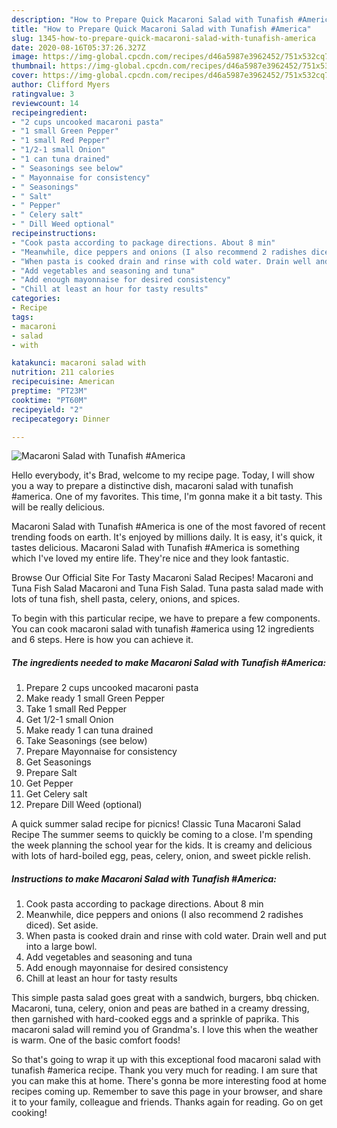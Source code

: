 ```yaml
---
description: "How to Prepare Quick Macaroni Salad with Tunafish #America"
title: "How to Prepare Quick Macaroni Salad with Tunafish #America"
slug: 1345-how-to-prepare-quick-macaroni-salad-with-tunafish-america
date: 2020-08-16T05:37:26.327Z
image: https://img-global.cpcdn.com/recipes/d46a5987e3962452/751x532cq70/macaroni-salad-with-tunafish-america-recipe-main-photo.jpg
thumbnail: https://img-global.cpcdn.com/recipes/d46a5987e3962452/751x532cq70/macaroni-salad-with-tunafish-america-recipe-main-photo.jpg
cover: https://img-global.cpcdn.com/recipes/d46a5987e3962452/751x532cq70/macaroni-salad-with-tunafish-america-recipe-main-photo.jpg
author: Clifford Myers
ratingvalue: 3
reviewcount: 14
recipeingredient:
- "2 cups uncooked macaroni pasta"
- "1 small Green Pepper"
- "1 small Red Pepper"
- "1/2-1 small Onion"
- "1 can tuna drained"
- " Seasonings see below"
- " Mayonnaise for consistency"
- " Seasonings"
- " Salt"
- " Pepper"
- " Celery salt"
- " Dill Weed optional"
recipeinstructions:
- "Cook pasta according to package directions. About 8 min"
- "Meanwhile, dice peppers and onions (I also recommend 2 radishes diced). Set aside."
- "When pasta is cooked drain and rinse with cold water. Drain well and put into a large bowl."
- "Add vegetables and seasoning and tuna"
- "Add enough mayonnaise for desired consistency"
- "Chill at least an hour for tasty results"
categories:
- Recipe
tags:
- macaroni
- salad
- with

katakunci: macaroni salad with 
nutrition: 211 calories
recipecuisine: American
preptime: "PT23M"
cooktime: "PT60M"
recipeyield: "2"
recipecategory: Dinner

---
```



![Macaroni Salad with Tunafish #America](https://img-global.cpcdn.com/recipes/d46a5987e3962452/751x532cq70/macaroni-salad-with-tunafish-america-recipe-main-photo.jpg)

Hello everybody, it's Brad, welcome to my recipe page. Today, I will show you a way to prepare a distinctive dish, macaroni salad with tunafish #america. One of my favorites. This time, I'm gonna make it a bit tasty. This will be really delicious.

Macaroni Salad with Tunafish #America is one of the most favored of recent trending foods on earth. It's enjoyed by millions daily. It is easy, it's quick, it tastes delicious. Macaroni Salad with Tunafish #America is something which I've loved my entire life. They're nice and they look fantastic.

Browse Our Official Site For Tasty Macaroni Salad Recipes! Macaroni and Tuna Fish Salad Macaroni and Tuna Fish Salad. Tuna pasta salad made with lots of tuna fish, shell pasta, celery, onions, and spices.


To begin with this particular recipe, we have to prepare a few components. You can cook macaroni salad with tunafish #america using 12 ingredients and 6 steps. Here is how you can achieve it.

<!--inarticleads1-->

##### The ingredients needed to make Macaroni Salad with Tunafish #America:

1. Prepare 2 cups uncooked macaroni pasta
1. Make ready 1 small Green Pepper
1. Take 1 small Red Pepper
1. Get 1/2-1 small Onion
1. Make ready 1 can tuna drained
1. Take  Seasonings (see below)
1. Prepare  Mayonnaise for consistency
1. Get  Seasonings
1. Prepare  Salt
1. Get  Pepper
1. Get  Celery salt
1. Prepare  Dill Weed (optional)


A quick summer salad recipe for picnics! Classic Tuna Macaroni Salad Recipe The summer seems to quickly be coming to a close. I&#39;m spending the week planning the school year for the kids. It is creamy and delicious with lots of hard-boiled egg, peas, celery, onion, and sweet pickle relish. 

<!--inarticleads2-->

##### Instructions to make Macaroni Salad with Tunafish #America:

1. Cook pasta according to package directions. About 8 min
1. Meanwhile, dice peppers and onions (I also recommend 2 radishes diced). Set aside.
1. When pasta is cooked drain and rinse with cold water. Drain well and put into a large bowl.
1. Add vegetables and seasoning and tuna
1. Add enough mayonnaise for desired consistency
1. Chill at least an hour for tasty results


This simple pasta salad goes great with a sandwich, burgers, bbq chicken. Macaroni, tuna, celery, onion and peas are bathed in a creamy dressing, then garnished with hard-cooked eggs and a sprinkle of paprika. This macaroni salad will remind you of Grandma&#39;s. I love this when the weather is warm. One of the basic comfort foods! 

So that's going to wrap it up with this exceptional food macaroni salad with tunafish #america recipe. Thank you very much for reading. I am sure that you can make this at home. There's gonna be more interesting food at home recipes coming up. Remember to save this page in your browser, and share it to your family, colleague and friends. Thanks again for reading. Go on get cooking!
